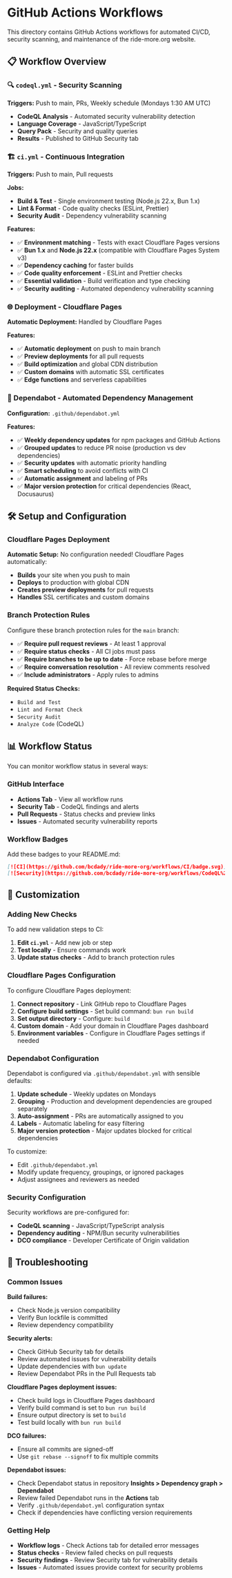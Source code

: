 # GitHub Actions Workflows

This directory contains GitHub Actions workflows for automated CI/CD, security scanning, and maintenance of the ride-more.org website.

## 📋 Workflow Overview

### 🔍 `codeql.yml` - Security Scanning

**Triggers:** Push to main, PRs, Weekly schedule (Mondays 1:30 AM UTC)

- **CodeQL Analysis** - Automated security vulnerability detection
- **Language Coverage** - JavaScript/TypeScript
- **Query Pack** - Security and quality queries
- **Results** - Published to GitHub Security tab

### 🏗️ `ci.yml` - Continuous Integration

**Triggers:** Push to main, Pull requests

**Jobs:**

- **Build & Test** - Single environment testing (Node.js 22.x, Bun 1.x)
- **Lint & Format** - Code quality checks (ESLint, Prettier)
- **Security Audit** - Dependency vulnerability scanning

**Features:**

- ✅ **Environment matching** - Tests with exact Cloudflare Pages versions
- ✅ **Bun 1.x** and **Node.js 22.x** (compatible with Cloudflare Pages System v3)
- ✅ **Dependency caching** for faster builds
- ✅ **Code quality enforcement** - ESLint and Prettier checks
- ✅ **Essential validation** - Build verification and type checking
- ✅ **Security auditing** - Automated dependency vulnerability scanning

### 🌐 Deployment - Cloudflare Pages

**Automatic Deployment:** Handled by Cloudflare Pages

**Features:**

- ✅ **Automatic deployment** on push to main branch
- ✅ **Preview deployments** for all pull requests
- ✅ **Build optimization** and global CDN distribution
- ✅ **Custom domains** with automatic SSL certificates
- ✅ **Edge functions** and serverless capabilities

### 🔄 Dependabot - Automated Dependency Management

**Configuration:** `.github/dependabot.yml`

**Features:**

- ✅ **Weekly dependency updates** for npm packages and GitHub Actions
- ✅ **Grouped updates** to reduce PR noise (production vs dev dependencies)
- ✅ **Security updates** with automatic priority handling
- ✅ **Smart scheduling** to avoid conflicts with CI
- ✅ **Automatic assignment** and labeling of PRs
- ✅ **Major version protection** for critical dependencies (React, Docusaurus)

## 🛠️ Setup and Configuration

### Cloudflare Pages Deployment

**Automatic Setup:** No configuration needed! Cloudflare Pages automatically:

- **Builds** your site when you push to main
- **Deploys** to production with global CDN
- **Creates preview deployments** for pull requests
- **Handles** SSL certificates and custom domains

### Branch Protection Rules

Configure these branch protection rules for the `main` branch:

- ✅ **Require pull request reviews** - At least 1 approval
- ✅ **Require status checks** - All CI jobs must pass
- ✅ **Require branches to be up to date** - Force rebase before merge
- ✅ **Require conversation resolution** - All review comments resolved
- ✅ **Include administrators** - Apply rules to admins

**Required Status Checks:**

- `Build and Test`
- `Lint and Format Check`
- `Security Audit`
- `Analyze Code` (CodeQL)

## 📊 Workflow Status

You can monitor workflow status in several ways:

### GitHub Interface

- **Actions Tab** - View all workflow runs
- **Security Tab** - CodeQL findings and alerts  
- **Pull Requests** - Status checks and preview links
- **Issues** - Automated security vulnerability reports

### Workflow Badges

Add these badges to your README.md:

```markdown
[![CI](https://github.com/bcdady/ride-more-org/workflows/CI/badge.svg)](https://github.com/bcdady/ride-more-org/actions/workflows/ci.yml)
[![Security](https://github.com/bcdady/ride-more-org/workflows/CodeQL%20Security%20Scanning/badge.svg)](https://github.com/bcdady/ride-more-org/actions/workflows/codeql.yml)
```

## 🔧 Customization

### Adding New Checks

To add new validation steps to CI:

1. **Edit `ci.yml`** - Add new job or step
2. **Test locally** - Ensure commands work
3. **Update status checks** - Add to branch protection rules

### Cloudflare Pages Configuration

To configure Cloudflare Pages deployment:

1. **Connect repository** - Link GitHub repo to Cloudflare Pages
2. **Configure build settings** - Set build command: `bun run build`
3. **Set output directory** - Configure: `build`
4. **Custom domain** - Add your domain in Cloudflare Pages dashboard
5. **Environment variables** - Configure in Cloudflare Pages settings if needed

### Dependabot Configuration

Dependabot is configured via `.github/dependabot.yml` with sensible defaults:

1. **Update schedule** - Weekly updates on Mondays
2. **Grouping** - Production and development dependencies are grouped separately
3. **Auto-assignment** - PRs are automatically assigned to you
4. **Labels** - Automatic labeling for easy filtering
5. **Major version protection** - Major updates blocked for critical dependencies

To customize:
- Edit `.github/dependabot.yml`
- Modify update frequency, groupings, or ignored packages
- Adjust assignees and reviewers as needed

### Security Configuration

Security workflows are pre-configured for:

- **CodeQL scanning** - JavaScript/TypeScript analysis
- **Dependency auditing** - NPM/Bun security vulnerabilities
- **DCO compliance** - Developer Certificate of Origin validation

## 🚨 Troubleshooting

### Common Issues

**Build failures:**

- Check Node.js version compatibility
- Verify Bun lockfile is committed
- Review dependency compatibility

**Security alerts:**

- Check GitHub Security tab for details
- Review automated issues for vulnerability details
- Update dependencies with `bun update`
- Review Dependabot PRs in the Pull Requests tab

**Cloudflare Pages deployment issues:**

- Check build logs in Cloudflare Pages dashboard
- Verify build command is set to `bun run build`
- Ensure output directory is set to `build`
- Test build locally with `bun run build`

**DCO failures:**

- Ensure all commits are signed-off
- Use `git rebase --signoff` to fix multiple commits

**Dependabot issues:**

- Check Dependabot status in repository **Insights > Dependency graph > Dependabot**
- Review failed Dependabot runs in the **Actions** tab
- Verify `.github/dependabot.yml` configuration syntax
- Check if dependencies have conflicting version requirements

### Getting Help

- **Workflow logs** - Check Actions tab for detailed error messages
- **Status checks** - Review failed checks on pull requests  
- **Security findings** - Review Security tab for vulnerability details
- **Issues** - Automated issues provide context for security problems

